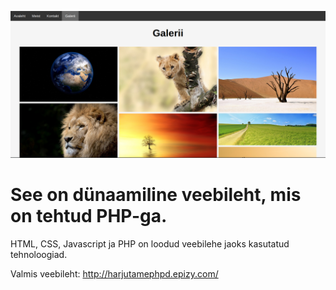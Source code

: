 ![Galerii](/images/galerii.png)
# See on dünaamiline veebileht, mis on tehtud PHP-ga.
HTML, CSS, Javascript ja PHP on loodud veebilehe jaoks kasutatud tehnoloogiad.

Valmis veebileht: http://harjutamephpd.epizy.com/
